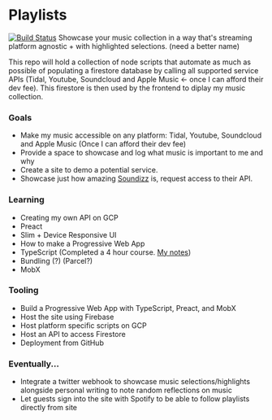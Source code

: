 # Playlists

[![Build Status](https://travis-ci.com/bmitchinson/Playlists.svg?branch=master)](https://travis-ci.com/bmitchinson/Playlists)
Showcase your music collection in a way that's streaming platform agnostic + with highlighted selections.
(need a better name)

This repo will hold a collection of node scripts that automate as much as possible of populating a firestore database by
calling all supported service APIs (Tidal, Youtube, Soundcloud and Apple Music <- once I can afford their dev fee). This
firestore is then used by the frontend to diplay my music collection.

### Goals

-   Make my music accessible on any platform: Tidal, Youtube, Soundcloud and Apple Music (Once I can afford their dev fee)
-   Provide a space to showcase and log what music is important to me and why
-   Create a site to demo a potential service.
-   Showcase just how amazing [Soundizz](https://soundiiz.com) is, request access to their API.

### Learning

-   Creating my own API on GCP
-   Preact
-   Slim + Device Responsive UI
-   How to make a Progressive Web App
-   TypeScript (Completed a 4 hour course. [My notes](https://github.com/bmitchinson/LearningTypescript))
-   Bundling (?) (Parcel?)
-   MobX

### Tooling

-   Build a Progressive Web App with TypeScript, Preact, and MobX
-   Host the site using Firebase
-   Host platform specific scripts on GCP
-   Host an API to access Firestore
-   Deployment from GitHub

### Eventually...

-   Integrate a twitter webhook to showcase music selections/highlights alongside personal writing to note random reflections on
    music
-   Let guests sign into the site with Spotify to be able to follow playlists directly from site
